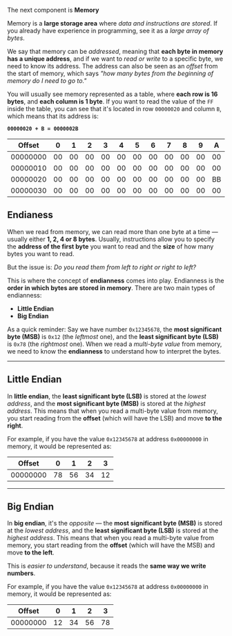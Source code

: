 The next component is **Memory**

Memory is a **large storage area** where *data and instructions are stored*.
If you already have experience in programming, see it as a *large array of bytes*.

We say that memory can be *addressed*, meaning that **each byte in memory has a unique address**, and if we
want to *read or write* to a specific byte, we need to know its address. The address can also be seen as an
*offset* from the start of memory, which says *"how many bytes from the beginning of memory do I need to go to."*

You will usually see memory represented as a table, where **each row is 16 bytes**, and **each column is 1 byte**.
If you want to read the value of the `FF` inside the table, you can see that it's located in row `00000020`
and column `B`, which means that its address is:

**`00000020 + B = 0000002B`**

| Offset   | 0  | 1  | 2  | 3  | 4  | 5  | 6  | 7  | 8  | 9  | A  | B  | C  | D  | E  | F  |
|:----------:|:----:|:----:|:----:|:----:|:----:|:----:|:----:|:----:|:----:|:----:|:----:|:----:|:----:|:----:|:----:|:----:|
| 00000000 | 00 | 00 | 00 | 00 | 00 | 00 | 00 | 00 | 00 | 00 | 00 | 00 | 00 | 00 | 00 | 00 |
| 00000010 | 00 | 00 | 00 | 00 | 00 | 00 | 00 | 00 | 00 | 00 | 00 | 00 | 00 | 00 | 00 | 00 |
| 00000020 | 00 | 00 | 00 | 00 | 00 | 00 | 00 | 00 | 00 | 00 | BB | FF | AA | 00 | 00 | 00 |
| 00000030 | 00 | 00 | 00 | 00 | 00 | 00 | 00 | 00 | 00 | 00 | 00 | 00 | 00 | 00 | 00 | 00 |

## Endianess

When we read from memory, we can read more than one byte at a time — usually either **1, 2, 4 or 8 bytes**.
Usually, instructions allow you to specify the **address of the first byte** you want to read and the **size** of how many bytes you want to read.

But the issue is: *Do you read them from left to right or right to left?*

This is where the concept of **endianness** comes into play.
Endianness is the **order in which bytes are stored in memory**.
There are two main types of endianness:

* **Little Endian**
* **Big Endian**

As a quick reminder:
Say we have number `0x12345678`, the **most significant byte (MSB)** is `0x12` (the *leftmost* one), and the
**least significant byte (LSB)** is `0x78` (the *rightmost* one).
When we read a *multi-byte value* from memory, we need to know the **endianness** to understand how to interpret the bytes.

---

## Little Endian

In **little endian**, the **least significant byte (LSB)** is stored at the *lowest address*, and the **most significant byte (MSB)**
is stored at the *highest address*.
This means that when you read a multi-byte value from memory, you start reading from the **offset** (which will have the LSB) and move **to the right**.

For example, if you have the value `0x12345678` at address `0x00000000` in memory, it would be represented as:

|   Offset   | 0  | 1  | 2  | 3  |
|:----------:|:----:|:----:|:----:|:----:|
|  00000000  | 78 | 56 | 34 | 12 |
---

## Big Endian

In **big endian**, it's the *opposite* — the **most significant byte (MSB)** is stored at the *lowest address*, and the **least significant byte (LSB)** is stored at the *highest address*.
This means that when you read a multi-byte value from memory, you start reading from the **offset** (which will have the MSB) and move **to the left**.

This is *easier to understand*, because it reads the **same way we write numbers**.

For example, if you have the value `0x12345678` at address `0x00000000` in memory, it would be represented as:

|   Offset   | 0  | 1  | 2  | 3  |
|:----------:|:----:|:----:|:----:|:----:|
|  00000000  | 12 | 34 | 56 | 78 |
